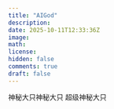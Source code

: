 ```yaml
---
title: "AIGod"
description: 
date: 2025-10-11T12:33:36Z
image: 
math: 
license: 
hidden: false
comments: true
draft: false
---
```


神秘大只神秘大只
超级神秘大只